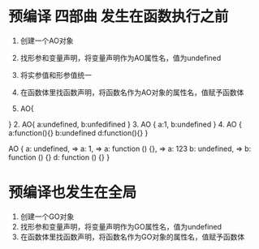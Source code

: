 # 预编译 四部曲 发生在函数执行之前
1. 创建一个AO对象
2. 找形参和变量声明，将变量声明作为AO属性名，值为undefined
3. 将实参值和形参值统一
4. 在函数体里找函数声明，将函数名作为AO对象的属性名，值赋予函数体

1. AO{

}
2. AO{
    a:undefined,
    b:unfedifined
}
3. AO {
    a:1,
    b:undefined
}
4. AO {
    a:function(){}
    b:undefined
    d:function(){}
}

AO {
  a: undefined, => a: 1, => a: function () {}, => a: 123
  b: undefined, => b: function () {}
  d: function () {}
}

# 预编译也发生在全局
1. 创建一个GO对象
2. 找形参和变量声明，将变量声明作为GO属性名，值为undefined
3. 在函数体里找函数声明，将函数名作为GO对象的属性名，值赋予函数体
